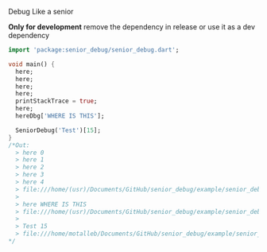Debug Like a senior

**Only for development**
remove the dependency in release or use it as a dev dependency

```dart
import 'package:senior_debug/senior_debug.dart';

void main() {
  here;
  here;
  here;
  here;
  printStackTrace = true;
  here;
  hereDbg['WHERE IS THIS'];

  SeniorDebug('Test')[15];
}
/*Out:
  > here 0
  > here 1
  > here 2
  > here 3
  > here 4
  > file:///home/(usr)/Documents/GitHub/senior_debug/example/senior_debug_example.dart:9:3
  > 
  > here WHERE IS THIS
  > file:///home/(usr)/Documents/GitHub/senior_debug/example/senior_debug_example.dart:10:10
  > 
  > Test 15
  > file:///home/motalleb/Documents/GitHub/senior_debug/example/senior_debug_example.dart:12:22
*/
```
